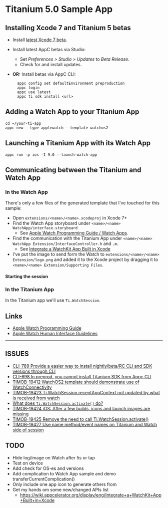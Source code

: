 # Titanium 5.0 Sample App

## Installing Xcode 7 and Titanium 5 betas

* Install [latest Xcode 7 beta](https://developer.apple.com/xcode/downloads/).

* Install latest AppC betas via Studio:

	* Set *Preferences > Studio > Updates* to *Beta Release*.
	* Check for and install updates.

* **OR:** Install betas via AppC CLI:

		appc config set defaultEnvironment preproduction
		appc login
		appc use latest
		appc ti sdk install <url>

## Adding a Watch App to your Titanium App

	cd ~/your-ti-app
	appc new --type applewatch --template watchos2
	
## Launching a Titanium App with its Watch App

	appc run -p ios -I 9.0 --launch-watch-app
	
## Communicating between the Titanium and Watch App

### In the Watch App
There's only a few files of the generated template that I've touched for this sample:

* Open `extensions/<name>/<name>.xcodeproj` in Xcode 7+
* Find the Watch App storyboard under `<name>/<name> WatchApp/interface.storyboard`
	* See [Apple Watch Programming Guide / Watch Apps](https://developer.apple.com/library/prerelease/watchos/documentation/General/Conceptual/WatchKitProgrammingGuide/CreatingtheUserInterface.html#//apple_ref/doc/uid/TP40014969-CH4-SW1).
* Find the communication with the Titanium App under `<name>/<name> WatchApp Extension/InterfaceController.h` and `.m`.
	* See [Integrate a WatchKit App Built in Xcode](https://wiki.appcelerator.org/display/eng/Integrate+a+WatchKit+App+Built+in+Xcode) 
* I've put the image to send form the Watch to `extensions/<name>/<name> Extension/logo.png` and added it to the Xcode project by dragging it to `<name>/<name> Extension/Supporting Files`.

#### Starting the session

### In the Titanium App

In the Titanium app we'll use `Ti.WatchSession`.

## Links

* [Apple Watch Programming Guide](https://developer.apple.com/library/prerelease/watchos/documentation/General/Conceptual/WatchKitProgrammingGuide/index.html)
* [Apple Watch Human Interface Guidelines](https://developer.apple.com/watch/human-interface-guidelines/)

---------------------------------------

## ISSUES
* [CLI-789
Provide a easier way to install nightly/beta/RC CLI and SDK versions through CLI](https://jira.appcelerator.org/browse/CLI-789)
* [CLI-698
In preprod, you cannot install Titanium SDK from Appc CLI](https://jira.appcelerator.org/browse/CLI-698)
* [TIMOB-19412
WatchOS2 template should demonstrate use of WatchConnectivity](https://jira.appcelerator.org/browse/TIMOB-19412)
* [TIMOB-19423
Ti.WatchSession.recentAppContext not updated by what is received from watch](https://jira.appcelerator.org/browse/TIMOB-19423)
* [What does `Ti.WatchSession.activate()` do?](https://github.com/appcelerator/titanium_mobile/commit/2d570841ebfe41a2a4808cfb8a82cd9494c305bf#commitcomment-12943180)
* [TIMOB-19424
iOS: After a few builds, icons and launch images are missing](https://jira.appcelerator.org/browse/TIMOB-19424)
* [TIMOB-19425
Remove the need to call Ti.WatchSession.activate()](https://jira.appcelerator.org/browse/TIMOB-19425)
* [TIMOB-19427
Use name method/event names on Titanium and Watch side of session](https://jira.appcelerator.org/browse/TIMOB-19427)

## TODO
* Hide log/image on Watch after 5s or tap
* Test on device
* Add check for OS-es and versions
* Add complication to Watch App sample and demo transferCurrentComplication() 
* Only include one app icon to generate others from
* Get my hands om some new/changed APIs list
	* https://wiki.appcelerator.org/display/eng/Integrate+a+WatchKit+App+Built+in+Xcode